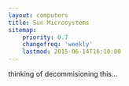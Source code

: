 ```yaml
---
layout: computers
title: Sun Microsystems
sitemap:
    priority: 0.7
    changefreq: 'weekly'
    lastmod: 2015-06-14T16:10:00
---
```

thinking of decommisioning this...
